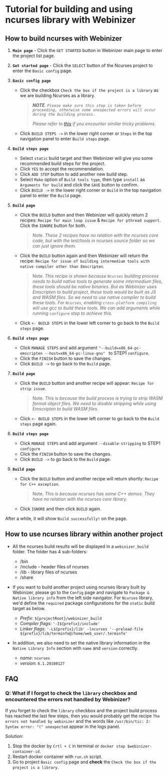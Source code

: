# Tutorial for building and using ncurses library with Webinizer

## How to build ncurses with Webinizer

1. **`Main page`** - Click the `GET STARTED` button in Webinizer main page to enter the project list
   page.

2. **`Get started page`** - Click the `SELECT` button of the Ncurses project to enter the
   `Basic config` page.

3. **`Basic config page`**

   - Click the checkbox `Check the box if the project is a library` as we are building Ncurses as a
     library.

     > _**NOTE**.
     > `Please make sure this step is taken before proceeding, otherwise some unexpected errors will occur during the building process.`_
     >
     > _Please refer to [this](#faq) if you encounter similar tricky problems._

   - Click `BUILD STEPS ->` in the lower right corner or `Steps` in the top navigation panel to
     enter `Build steps` page.

4. **`Build steps page`**

   - Select `static` build target and then Webinizer will give you some recommended build steps for
     the project.
   - Click `YES` to accept the recommendation.
   - Click `ADD STEP` button to add another new build step.
   - Select `Make` option of `Build tools type`, then type `install` as `Arguments for build` and
     click the `SAVE` button to confirm.
   - Click `BUILD ->` in the lower right corner or `Build` in the top navigation panel to enter the
     `Build` page.

5. **`Build page`**

   - Click the `BUILD` button and then Webinizer will quickly return 2 recipes:
     `Recipe for main loop issue` & `Recipe for pthread support`. Click the `IGNORE` button for
     both.

     > Note. _These 2 recipes have no relation with the ncurses core code, but with the test/tools
     > in ncurses source folder so we can just ignore them._

   - Click the `BUILD` button again and then Webinizer will return the recipe:
     `Recipe for issue of building intermedium tools with native compiler other than Emscripten`.

     > Note. _This recipe is shown because `Ncurses` building process needs to build native tools to
     > generate some intermedium files, these tools should be native binaries. But as Webinizer uses
     > Emscripten to build project, these tools would be built as JS and WASM files. So we need to
     > use native compiler to build these tools. For `Ncurses`, enabling `cross-platform compiling`
     > will use gcc to build these tools. We can add arguments while running `configure` step to
     > achieve this._

   - Click `<- BUILD STEPS` in the lower left corner to go back to the `Build steps` page.

6. **`Build steps page`**

   - Click `MANAGE STEPS` and add argument
     `"--build=x86_64-pc-emscripten --host=x86_64-pc-linux-gnu" ` to STEP1 `configure`.
   - Click the `FINISH` button to save the changes.
   - Click `BUILD ->` to go back to the `Build` page.

7. **`Build page`**

   - Click the `BUILD` button and another recipe will appear: `Recipe for strip issue`.

     > Note. _This is because the build process is trying to strip WASM format object files. We need
     > to disable stripping while using Emscripten to build WASM files._

   - Click `<- BUILD STEPS` in the lower left corner to go back to the `Build steps` page again.

8. **`Build steps page`**

   - Click `MANAGE STEPS` and add argument `--disable-stripping` to STEP1 `configure`
   - Click the `FINISH` button to save the changes.
   - Click `BUILD ->` to go back to the `Build` page.

9. **`Build page`**

   - Click the `BUILD` button and another recipe will return shortly: `Recipe for C++ exception`.

     > Note. _This is because ncurses has some C++ demos. They have no relation with the ncurses
     > core library._

   - Click `IGNORE` and then click `BUILD` again.

After a while, it will show `Build successfully!` on the page.

## How to use ncurses library within another project

- All the ncurses build results will be displayed in a `webinizer_build` folder. The folder has 4
  sub-folders:

  - /bin
  - /include - header files of ncurses
  - /lib - library files of ncurses
  - /share

- If you want to build another project using ncurses library built by Webinizer, please go to the
  `Config` page and navigate to `Package & Native library info` from the left side navigator. For
  `Ncurses` library, we'd define the `required` package configurations for the `static` build target
  as below.

  - _Prefix_: `${projectRoot}/webinizer_build`
  - _Compiler flags_: `'-I${prefix}/include'`
  - _Linker flags_:
    `'-L${prefix}/lib' -lncurses '--preload-file ${prefix}/lib/terminfo@/home/web_user/.terminfo'`

- In addition, we also need to set the native library information in the `Native Library Info`
  section with `name` and `version` correctly.

  - _name_: `ncurses`
  - _version_: `6.1.20180127`

## FAQ

### Q: What if I forgot to check the `library` checkbox and encountered the errors not handled by Webinizer?

If you forget to check the `library` checkbox and the project build process has reached the last few
steps, then you would probably get the recipe `The errors not handled by webinizer` and the words
like `/usr/bin/tic: 2: Syntax error: "(" unexpected` appear in the logs panel.

_Solution_:

1. Stop the docker by `Crtl + C` in terminal or `docker stop $webinizer-container-id`.
2. Restart docker container with `run.sh` script.
3. Go to project `Basic config` page and **check** the `Check the box if the project is a library`.
